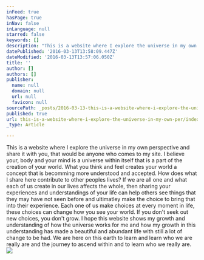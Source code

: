 ```yaml
---
inFeed: true
hasPage: true
inNav: false
inLanguage: null
starred: false
keywords: []
description: "This is a website where I explore the universe in my own perspective and share it with you, that would be anyone who comes to my site. \_I believe your, body and your mind is a universe within itself that is a part of the creation of your world. \_What you think and feel creates your world a concept that is becomming more understood and accepted. \_How does what I share here contribute to other peoples lives? \_If we are all one and what each of us create in our lives affects the whole, then sharing your experiences and understandings of your life can help others see things that they may have not seen before and ultimatley make the choice to bring that into their experience. \_Each one of us make choices at every moment in life, these choices can change how you see your world"
datePublished: '2016-03-13T13:58:09.447Z'
dateModified: '2016-03-13T13:57:06.050Z'
title: ''
author: []
authors: []
publisher:
  name: null
  domain: null
  url: null
  favicon: null
sourcePath: _posts/2016-03-13-this-is-a-website-where-i-explore-the-universe-in-my-own-per.md
published: true
url: this-is-a-website-where-i-explore-the-universe-in-my-own-per/index.html
_type: Article

---
```

This is a website where I explore the universe in my own perspective and share it with you, that would be anyone who comes to my site.  I believe your, body and your mind is a universe within itself that is a part of the creation of your world.  What you think and feel creates your world a concept that is becomming more understood and accepted.  How does what I share here contribute to other peoples lives?  If we are all one and what each of us create in our lives affects the whole, then sharing your experiences and understandings of your life can help others see things that they may have not seen before and ultimatley make the choice to bring that into their experience.  Each one of us make choices at every moment in life, these choices can change how you see your world.  If you don't seek out new choices, you don't grow.  I hope this website shows my growth and understanding of how the universe works for me and how my growth in this understanding has made a beautiful and abundant life with still a lot of change to be had.  We are here on this earth to learn and learn who we are really are and the journey to ascend within and to learn who we really are.  ![](https://the-grid-user-content.s3-us-west-2.amazonaws.com/bd84255d-96e1-497e-8ff0-872faea5ad5a.jpg)